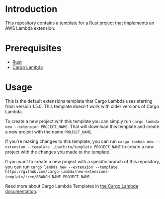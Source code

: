 # Introduction

This repository contains a template for a Rust project that implements an AWS Lambda extension.

# Prerequisites

- [Rust](https://www.rust-lang.org/tools/install)
- [Cargo Lambda](https://www.cargo-lambda.info/guide/installation.html)

# Usage

This is the default extensions template that Cargo Lambda uses starting from version 1.5.0. This template doesn't work with older versions of Cargo Lambda.

To create a new project with this template you can simply run `cargo lambda new --extension PROJECT_NAME`. That will download this template and create a new project with the name `PROJECT_NAME`.

If you're making changes to this template, you can run `cargo lambda new --extension --template ./path/to/template PROJECT_NAME` to create a new project with the changes you made to the template.

If you want to create a new project with a specific branch of this repository, you can run `cargo lambda new --extension --template https://github.com/cargo-lambda/new-extensions-template/tree/BRANCH_NAME PROJECT_NAME`.

Read more about Cargo Lambda Templates in [the Cargo Lambda documentation](https://www.cargo-lambda.info/commands/new.html#templates).